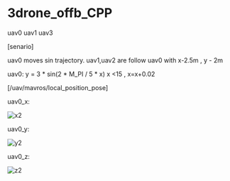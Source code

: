 # 3drone_offb_CPP

uav0 uav1 uav3

[senario]

uav0 moves sin trajectory.
uav1,uav2 are follow uav0 with x-2.5m , y - 2m 





uav0:
      y = 3 * sin(2 * M_PI / 5 * x)
      x <15 , x=x+0.02


[/uav/mavros/local_position_pose]

uav0_x:


![x2](https://github.com/JUSTUTAE/3drone_offb_CPP/assets/132987987/088fdcc3-0645-4520-8f69-c5373084de20)



uav0_y:


![y2](https://github.com/JUSTUTAE/3drone_offb_CPP/assets/132987987/6372b9a1-e936-4ecb-9fb1-583dfd648daf)


uav0_z:


![z2](https://github.com/JUSTUTAE/3drone_offb_CPP/assets/132987987/cdb769c6-3623-421f-8631-0e566f2b75af)
